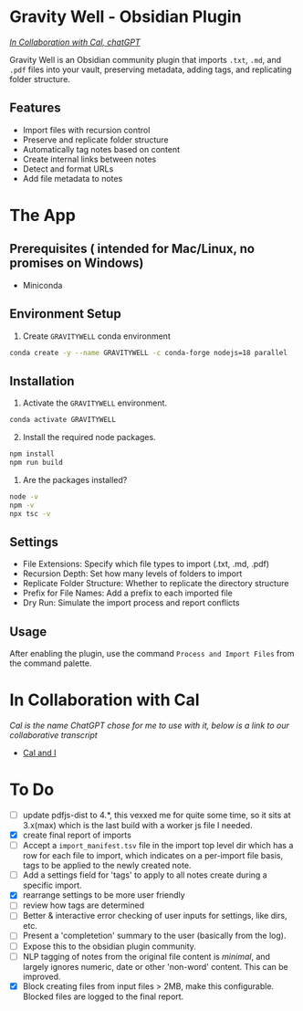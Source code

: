 # Gravity Well - Obsidian Plugin
_[In Collaboration with Cal, chatGPT](#in-collaboration-with-cal)_

Gravity Well is an Obsidian community plugin that imports `.txt`, `.md`, and `.pdf` files into your vault, preserving metadata, adding tags, and replicating folder structure.


## Features
- Import files with recursion control
- Preserve and replicate folder structure
- Automatically tag notes based on content
- Create internal links between notes
- Detect and format URLs
- Add file metadata to notes

# The App
## Prerequisites ( intended for Mac/Linux, no promises on Windows)
- Miniconda
  
## Environment Setup
1. Create `GRAVITYWELL` conda environment

```bash
conda create -y --name GRAVITYWELL -c conda-forge nodejs=18 parallel

```

## Installation
1. Activate the `GRAVITYWELL` environment.
```bash
conda activate GRAVITYWELL
```

2. Install the required node packages.
```bash
npm install 
npm run build
```


1. Are the packages installed?
```bash
node -v
npm -v
npx tsc -v
```





## Settings
- File Extensions: Specify which file types to import (.txt, .md, .pdf)
- Recursion Depth: Set how many levels of folders to import
- Replicate Folder Structure: Whether to replicate the directory structure
- Prefix for File Names: Add a prefix to each imported file
- Dry Run: Simulate the import process and report conflicts

## Usage
After enabling the plugin, use the command `Process and Import Files` from the command palette.

 

# In Collaboration with Cal
_Cal is the name ChatGPT chose for me to use with it, below is a link to our collaborative transcript_
- [Cal and I](Cal_and_I.md)


# To Do
- [ ] update pdfjs-dist to 4.*, this vexxed me for quite some time, so it sits at 3.x(max) which is the last build with a worker js file I needed.
- [x] create final report of imports
- [ ] Accept a `import_manifest.tsv` file in the import top level dir which has a row for each file to import, which indicates on a per-import file basis, tags to be applied to the newly created note.
- [ ] Add a settings field for 'tags' to apply to all notes create during a specific import.
- [x] rearrange settings to be more user friendly
- [ ] review how tags are determined
- [ ] Better & interactive error checking of user inputs for settings, like dirs, etc.
- [ ] Present a 'completetion' summary to the user (basically from the log).
- [ ] Expose this to the obsidian plugin community.
- [ ] NLP tagging of notes from the original file content is _minimal_, and largely ignores numeric, date or other 'non-word' content.  This can be improved.
- [x] Block creating files from input files > 2MB, make this configurable. Blocked files are logged to the final report.